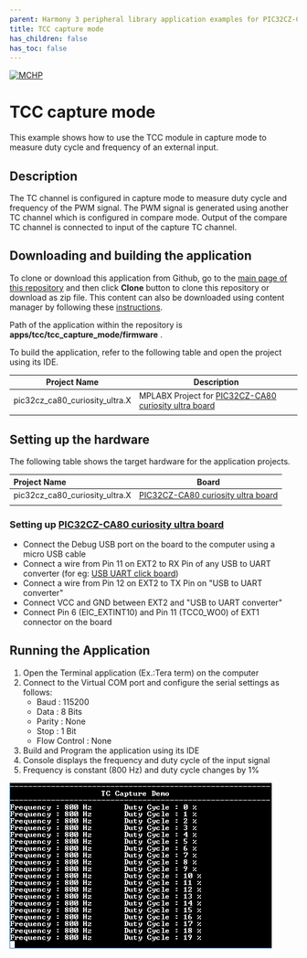 ```yaml
---
parent: Harmony 3 peripheral library application examples for PIC32CZ-CA80 family
title: TCC capture mode 
has_children: false
has_toc: false
---
```


[![MCHP](https://www.microchip.com/ResourcePackages/Microchip/assets/dist/images/logo.png)](https://www.microchip.com)

# TCC capture mode

This example shows how to use the TCC module in capture mode to measure duty cycle and frequency of an external input.

## Description

The TC channel is configured in capture mode to measure duty cycle and frequency of the PWM signal. The PWM signal is generated using another TC channel which is configured in compare mode. Output of the compare TC channel is connected to input of the capture TC channel.

## Downloading and building the application

To clone or download this application from Github, go to the [main page of this repository](https://github.com/Microchip-MPLAB-Harmony/csp_apps_pic32cz_ca) and then click **Clone** button to clone this repository or download as zip file.
This content can also be downloaded using content manager by following these [instructions](https://github.com/Microchip-MPLAB-Harmony/contentmanager/wiki).

Path of the application within the repository is **apps/tcc/tcc_capture_mode/firmware** .

To build the application, refer to the following table and open the project using its IDE.

| Project Name      | Description                                    |
| ----------------- | ---------------------------------------------- |
| pic32cz_ca80_curiosity_ultra.X    | MPLABX Project for [PIC32CZ-CA80 curiosity ultra board](https://www.microchip.com/developmenttools/productdetails/)|
|||

## Setting up the hardware

The following table shows the target hardware for the application projects.

| Project Name| Board|
|:---------|:---------:|
| pic32cz_ca80_curiosity_ultra.X    | [PIC32CZ-CA80 curiosity ultra board](https://www.microchip.com/developmenttools/productdetails/)|
|||

### Setting up [PIC32CZ-CA80 curiosity ultra board](https://www.microchip.com/developmenttools/productdetails/)

- Connect the Debug USB port on the board to the computer using a micro USB cable
- Connect a wire from Pin 11 on EXT2 to RX Pin of any USB to UART converter (for eg: [USB UART click board](https://www.mikroe.com/usb-uart-click))
- Connect a wire from Pin 12 on EXT2 to TX Pin on "USB to UART converter"
- Connect VCC and GND between EXT2 and "USB to UART converter"
- Connect Pin 6 (EIC_EXTINT10) and Pin 11 (TCC0_WO0) of EXT1 connector on the board

## Running the Application

1. Open the Terminal application (Ex.:Tera term) on the computer
2. Connect to the Virtual COM port and configure the serial settings as follows:
    - Baud : 115200
    - Data : 8 Bits
    - Parity : None
    - Stop : 1 Bit
    - Flow Control : None
3. Build and Program the application using its IDE
4. Console displays the frequency and duty cycle of the input signal
5. Frequency is constant (800 Hz) and duty cycle changes by 1%

  ![output](images/output_tc_capture_mode.png)
